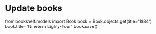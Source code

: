 # Update books
from bookshelf.models import Book
book = Book.objects.get(title='1984')
book.title="Nineteen Eighty-Four"
book.save()
